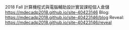 2018 Fall 計算機程式與電腦輔助設計實習課程個人倉儲
https://mdecadp2018.github.io/site-40423146
Blog: https://mdecadp2018.github.io/site-40423146/blog
Reveal: https://mdecadp2018.github.io/site-40423146/reveal
